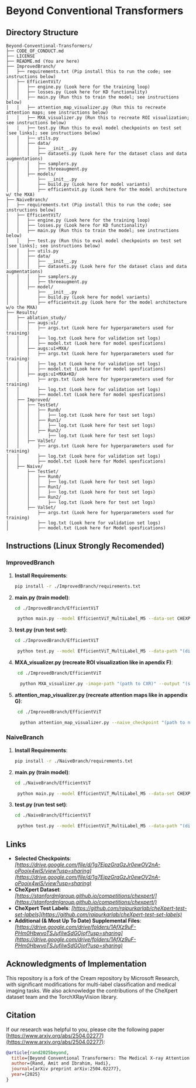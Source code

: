 # Beyond Conventional Transformers

## Directory Structure

```
Beyond-Conventional-Transformers/
├── CODE_OF_CONDUCT.md
├── LICENSE
├── README.md (You are here)
├── ImprovedBranch/
│   ├── requirements.txt (Pip install this to run the code; see instructions below)
│   ├── EfficientViT/
│   │   ├── engine.py (Look here for the training loop)
│   │   ├── losses.py (Look here for KD functionality)
│   │   ├── main.py (Run this to train the model; see instructions below)
│   │   ├── attention_map_visualizer.py (Run this to recreate attention maps; see instructions below)
│   │   ├── MXA_visualizer.py (Run this to recreate ROI visualization; see instructions below)
│   │   ├── test.py (Run this to eval model checkpoints on test set [see links]; see instructions below)
│   │   ├── utils.py
│   │   ├── data/
│   │   │   ├── __init__.py
│   │   │   ├── datasets.py (Look here for the dataset class and data augmentations)
│   │   │   ├── samplers.py
│   │   │   ├── threeaugment.py
│   │   ├── models/
│   │       ├── __init__.py
│   │       ├── build.py (Look here for model variants)
│   │       ├── efficientvit.py (Look here for the model architecture w/ the MXA)
├── NaiveBranch/
│   ├── requirements.txt (Pip install this to run the code; see instructions below)
│   ├── EfficientViT/
│   │   ├── engine.py (Look here for the training loop)
│   │   ├── losses.py (Look here for KD functionality)
│   │   ├── main.py (Run this to train the model; see instructions below)
│   │   ├── test.py (Run this to eval model checkpoints on test set [see links]; see instructions below)
│   │   ├── utils.py
│   │   ├── data/
│   │   │   ├── __init__.py
│   │   │   ├── datasets.py (Look here for the dataset class and data augmentations)
│   │   │   ├── samplers.py
│   │   │   ├── threeaugment.py
│   │   ├── model/
│   │       ├── __init__.py
│   │       ├── build.py (Look here for model variants)
│   │       ├── efficientvit.py (Look here for the model architecture w/o the MXA)
├── Results/
│   ├── ablation_study/
│   │   ├── augs:u1/
│   │   │   ├── args.txt (Look here for hyperparameters used for training)
│   │   │   ├── log.txt (Look here for validation set logs)
│   │   │   ├── model.txt (Look here for model spesfications)
│   │   ├── augs:u1+MXA/
│   │   │   ├── args.txt (Look here for hyperparameters used for training)
│   │   │   ├── log.txt (Look here for validation set logs)
│   │   │   ├── model.txt (Look here for model spesfications)
│   │   ├── augs:u1+MXA+KD/
│   │       ├── args.txt (Look here for hyperparameters used for training)
│   │       ├── log.txt (Look here for validation set logs)
│   │       ├── model.txt (Look here for model spesfications)
│   ├── Improved/
│   │   ├── TestSet/
│   │   │   ├── Run0/
│   │   │   │   ├── log.txt (Look here for test set logs)
│   │   │   ├── Run1/
│   │   │   │   ├── log.txt (Look here for test set logs)
│   │   │   ├── Run2/
│   │   │       ├── log.txt (Look here for test set logs)
│   │   ├── ValSet/
│   │       ├── args.txt (Look here for hyperparameters used for training)
│   │       ├── log.txt (Look here for validation set logs)
│   │       ├── model.txt (Look here for Model spesfications)
│   ├── Naive/
│       ├── TestSet/
│       │   ├── Run0/
│       │   │   ├── log.txt (Look here for test set logs)
│       │   ├── Run1/
│       │   │   ├── log.txt (Look here for test set logs)
│       │   ├── Run2/
│       │       ├── log.txt (Look here for test set logs)
│       ├── ValSet/
│           ├── args.txt (Look here for hyperparameters used for training)
│           ├── log.txt (Look here for validation set logs)
│           ├── model.txt (Look here for Model spesfications)
```
## Instructions (Linux Strongly Recomended)
### ImprovedBranch
1. **Install Requirements**: 
   ```bash
   pip install -r ./ImprovedBranch/requirements.txt
   ```
2. **main.py (train model)**: 
   ```bash
   cd ./ImprovedBranch/EfficientViT
   ```
   ```bash
    python main.py --model EfficientViT_MultiLabel_M5 --data-set CHEXPERT --data-path "(directory of CheXpert folder)" --batch-size 512 --epochs 50 --output_dir "(select an output directory)" --device cuda --teacher-model densenet121 --distillation-type soft --num_workers "(start with # of cpu cores) or zero for windows not recommended"
   ```
3. **test.py (run test set)**: 
   ```bash
   cd ./ImprovedBranch/EfficientViT
   ```
   ```bash
    python test.py --model EfficientViT_MultiLabel_M5 --data-path "(directory of CheXpert folder containg test.csv [see links])" --checkpoint-dir "(directory containing model checkpoints [see links])" --output-dir "(select an output directory)" --num-workers "(start with # of cpu cores) or zero for windows not recommended" 
   ```
4. **MXA_visualizer.py (recreate ROI visualization like in apendix F)**: 
   ```bash
    cd ./ImprovedBranch/EfficientViT
    ```
    ```bash
      python MXA_visualizer.py -image-path "(path to CXR)" --output "(select an output dir)"
    ```
5. **attention_map_visualizer.py (recreate attention maps like in appendix G)**:
   ```bash
    cd ./ImprovedBranch/EfficientViT
    ```
    ```bash
      python attention_map_visualizer.py --naive_checkpoint "(path to naive checkpoint [see links])" --improved_checkpoint"(path to improved checkpoint [see links]" --image_dir "(path to CXR)" --output_dir "(select an output dir)"
    ```

### NaiveBranch
1. **Install Requirements**: 
   ```bash
   pip install -r ./NaiveBranch/requirements.txt
   ```
2. **main.py (train model)**: 
   ```bash
   cd ./NaiveBranch/EfficientViT
   ```
   ```bash
    python main.py --model EfficientViT_MultiLabel_M5 --data-set CHEXPERT  --data-path "(directory of CheXpert folder)" --batch-size 512 --epochs 50 --output_dir "(select an output directory)" --device cuda --distillation-type none --num_workers "(start with # of cpu cores) including windows"
   ```
3. **test.py (run test set)**: 
   ```bash
   cd ./NaiveBranch/EfficientViT
   ```
   ```bash
    python test.py --model EfficientViT_MultiLabel_M5 --data-path "(directory of CheXpert folder containg test.csv [see links])" --checkpoint-dir "(directory containing model checkpoints [see links])" --output-dir"(select an output directory)" --num-workers "(start with # of cpu cores) including windows"
   ```

## Links

- **Selected Checkpoints**: *[https://drive.google.com/file/d/1g7EjpzGraGzJr0ewOV2nA-oPooix4wiS/view?usp=sharing](https://drive.google.com/file/d/1g7EjpzGraGzJr0ewOV2nA-oPooix4wiS/view?usp=sharing)*
- **CheXpert Dataset**: *[https://stanfordmlgroup.github.io/competitions/chexpert/](https://stanfordmlgroup.github.io/competitions/chexpert/)*
- **CheXpert Test Labels**: *[https://github.com/rajpurkarlab/cheXpert-test-set-labels](https://github.com/rajpurkarlab/cheXpert-test-set-labels)*
- **Additional (& Most Up To Date) Supplemental Files**: *[https://drive.google.com/drive/folders/1AfXz9uF-PHm0HbwvoTSJufilwSdGOjof?usp=sharing](https://drive.google.com/drive/folders/1AfXz9uF-PHm0HbwvoTSJufilwSdGOjof?usp=sharing)*

## Acknowledgments of Implementation
This repository is a fork of the Cream repository by Microsoft Research, with significant modifications for multi-label classification and medical imaging tasks. We also acknowledge the contributions of the CheXpert dataset team and the TorchXRayVision library.

## Citation

If our research was helpful to you, please cite the following paper [https://www.arxiv.org/abs/2504.02277](https://www.arxiv.org/abs/2504.02277):


```bibtex
@article{rand2025beyond,
  title={Beyond Conventional Transformers: The Medical X-ray Attention (MXA) Block for Improved Multi-Label Diagnosis Using Knowledge Distillation},
  author={Rand, Amit and Ibrahim, Hadi},
  journal={arXiv preprint arXiv:2504.02277},
  year={2025}
}


